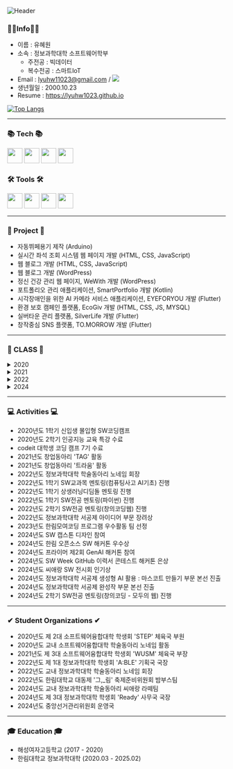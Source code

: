

![Header](https://capsule-render.vercel.app/api?type=waving&color=auto&height=220&section=header&text=Hyewon's%20GitHub&fontSize=80)

### 👩‍💻Info👩‍💻

- 이름 : 유혜원
- 소속 : 정보과학대학 소프트웨어학부  
     + 주전공 : 빅데이터
     + 복수전공 : 스마트IoT
- Email : lyuhw11023@gmail.com / <a href="mailto:lyuhw11023@gmail.com" target="_blank"><img src="https://img.shields.io/badge/Gmail-EA4335.svg?style=flat-square&logo=Gmail&logoColor=white"/></a> 
- 생년월일 : 2000.10.23
- Resume : https://lyuhw1023.github.io 

<!--
[![Anurag's github stats](https://github-readme-stats.vercel.app/api?username=lyuhw1023)](https://github.com/anuraghazra/github-readme-stats)
-->

[![Top Langs](https://github-readme-stats.vercel.app/api/top-langs/?username=lyuhw1023&layout=compact)](https://github.com/anuraghazra/github-readme-stats)



***  
### 📚 Tech 📚

<div >
  <img src="https://img.shields.io/badge/Flutter-02569B?style=for-the-badge&logo=Flutter&logoColor=white" style="height : 35px;"/>
  <img src="https://img.shields.io/badge/Dart-0175C2?style=for-the-badge&logo=Dart&logoColor=white" style="height : 35px;"/>
  <img src="https://img.shields.io/badge/Kotlin-7F52FF?style=for-the-badge&logo=Kotlin&logoColor=white" style="height : 35px;"/>
  <img src="https://img.shields.io/badge/Java-007396?style=for-the-badge&logo=Java&logoColor=white" style="height : 35px;"/>
</div>

### 🛠 Tools 🛠

<div >
     
  <img src="https://img.shields.io/badge/android studio-3DDC84?style=for-the-badge&logo=androidstudio&logoColor=FFFFFF" style="height : 35px;"/>
  <img src="https://img.shields.io/badge/Firebase-FFCA28?style=for-the-badge&logo=Firebase&logoColor=FFFFFF" style="height : 35px;"/>
  <img src="https://img.shields.io/badge/MySQL-4479A1?style=for-the-badge&logo=MySQL&logoColor=FFFFFF" style="height : 35px;"/>
  <img src="https://img.shields.io/badge/sqlite-003B57?style=for-the-badge&logo=sqlite&logoColor=FFFFFF" style="height : 35px;"/>
</div>

<!--img src="https://skillicons.dev/icons?i=androidstudio,flutter,dart,kotlin,java,html,css,js,mysql,dcomponents&perline="/-->


***

### 📂 Project 📂
- 자동뷔페용기 제작 (Arduino)
- 실시간 좌석 조회 시스템 웹 페이지 개발 (HTML, CSS, JavaScript)
- 웹 블로그 개발 (HTML, CSS, JavaScript)
- 웹 블로그 개발 (WordPress)
- 정신 건강 관리 웹 페이지, WeWith 개발 (WordPress)
- 포트폴리오 관리 애플리케이션, SmartPortfolio 개발 (Kotlin)
- 시각장애인을 위한 AI 카메라 서비스 애플리케이션, EYEFORYOU 개발 (Flutter)
- 환경 보호 캠페인 플랫폼, EcoGiv 개발 (HTML, CSS, JS, MYSQL)
- 실버타운 관리 플랫폼, SilverLife 개발 (Flutter)
- 창작중심 SNS 플랫폼, TO.MORROW 개발 (Flutter)

***

### 📖 CLASS 📖 
<details>
  <summary>2020</summary>
  <div>
       
> 이산구조론, 선형대수, 자바프로그래밍1, 자바프로그래밍2, 논리설계및실험, 컴퓨팅사고와문제해결, 창의코딩웹
  </div>
</details>
<details>
  <summary>2021</summary>
  <div>
       
> 자료구조, 알고리즘, C프로그래밍, 소프트웨어개론, 데이터사이언스기초, 데이터베이스기초, 데이터통신, 오픈소스하드웨어응용, 회로이론및실험
  </div>
</details>
<details>
  <summary>2022</summary>
  <div>
       
> 모바일프로그래밍, 웹프로그래밍, 데이터베이스시스템, 오픈소스SW개발도구활용, 인공지능, 소프트웨어공학, 신호및시스템, 프로그래밍이론, 컴퓨터구조, 디지털신호처리
  </div>
</details>
<details>
  <summary>2024</summary>
  <div>
       
> 소프트웨어캡스톤디자인, 웹서버구축, 클라우드컴퓨팅, 운영체제, 머신러닝, SW창업전략과펀딩
  </div>
</details>


***
### 💻 Activities 💻
- 2020년도 1학기 신입생 몰입형 SW코딩캠프
- 2020년도 2학기 인공지능 교육 특강 수료
- codeit 대학생 코딩 캠프 7기 수료
- 2021년도 창업동아리 'TAG' 활동
- 2021년도 창업동아리 '트라움' 활동
- 2022년도 정보과학대학 학술동아리 노네임 회장
- 2022년도 1학기 SW교과목 멘토링(컴퓨팅사고 AI기초) 진행
- 2022년도 1학기 상생러닝디딤돌 멘토링 진행
- 2022년도 1학기 SW전공 멘토링(파이썬) 진행
- 2022년도 2학기 SW전공 멘토링(창의코딩웹) 진행
- 2022년도 정보과학대학 서공제 아이디어 부문 장려상
- 2023년도 한림모여코딩 프로그램 우수활동 팀 선정
- 2024년도 SW 캡스톤 디자인 참여
- 2024년도 한림 오픈소스 SW 해커톤 우수상
- 2024년도 프라이머 제2회 GenAI 해커톤 참여 
- 2024년도 SW Week GitHub 이력서 콘테스트 해커톤 은상
- 2024년도 씨애랑 SW 전시회 인기상
- 2024년도 정보과학대학 서공제 생성형 AI 활용 : 마스코트 만들기 부문 본선 진출 
- 2024년도 정보과학대학 서공제 완성작 부문 본선 진출
- 2024년도 2학기 SW전공 멘토링(창의코딩 - 모두의 웹) 진행

***

### ✔ Student Organizations ✔
- 2020년도 제 2대 소프트웨어융합대학 학생회 'STEP' 체육국 부원
- 2020년도 교내 소프트웨어융합대학 학술동아리 노네임 활동
- 2021년도 제 3대 소프트웨어융합대학 학생회 'WUSM' 체육국 부장
- 2022년도 제 1대 정보과학대학 학생회 'A:BLE' 기획국 국장
- 2022년도 교내 정보과학대학 학술동아리 노네임 회장
- 2022년도 한림대학교 대동제 '그,_림'  축제준비위원회 밤부스팀
- 2024년도 교내 정보과학대학 학술동아리 씨애랑 라떼팀
- 2024년도 제 3대 정보과학대학 학생회 'Ready' 사무국 국장
- 2024년도 중앙선거관리위원회 운영국
 
***

### 🎓 Education 🎓
- 해성여자고등학교 (2017 - 2020)
- 한림대학교 정보과학대학 (2020.03 - 2025.02)
